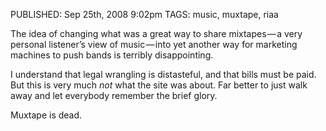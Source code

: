 PUBLISHED: Sep 25th, 2008 9:02pm
TAGS: music, muxtape, riaa

The idea of changing what was a great way to share mixtapes — a very personal listener’s view of music — into yet another way for marketing machines to push bands is terribly disappointing.

I understand that legal wrangling is distasteful, and that bills must be paid. But this is very much _not_ what the site was about. Far better to just walk away and let everybody remember the brief glory.

Muxtape is dead.
